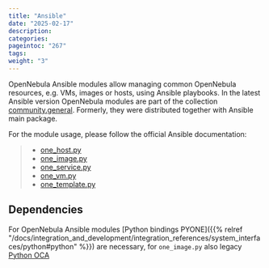 ```yaml
---
title: "Ansible"
date: "2025-02-17"
description:
categories:
pageintoc: "267"
tags:
weight: "3"
---
```


<a id="ansible"></a>

<!--# Ansible -->

OpenNebula Ansible modules allow managing common OpenNebula resources, e.g. VMs, images or hosts, using Ansible playbooks. In the latest Ansible version OpenNebula modules are part of the collection [community.general](https://galaxy.ansible.com/community/general). Formerly, they were distributed together with Ansible main package.

For the module usage, please follow the official Ansible documentation:

> * [one_host.py](https://docs.ansible.com/ansible/latest/collections/community/general/one_host_module.html)
> * [one_image.py](https://docs.ansible.com/ansible/latest/collections/community/general/one_image_module.html)
> * [one_service.py](https://docs.ansible.com/ansible/latest/collections/community/general/one_service_module.html)
> * [one_vm.py](https://docs.ansible.com/ansible/latest/collections/community/general/one_vm_module.html)
> * [one_template.py](https://docs.ansible.com/ansible/latest/collections/community/general/one_template_module.html)

## Dependencies

For OpenNebula Ansible modules [Python bindings PYONE]({{% relref "/docs/integration_and_development/integration_references/system_interfaces/python#python" %}}) are necessary, for `one_image.py` also legacy [Python OCA](https://github.com/python-oca/python-oca)
